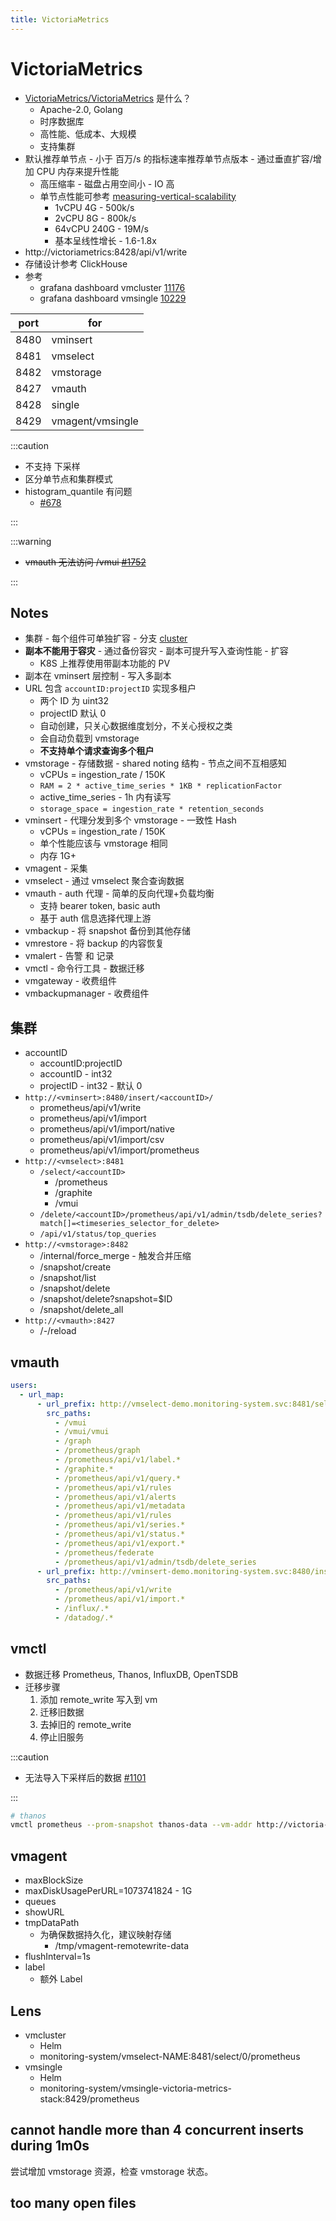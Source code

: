```yaml
---
title: VictoriaMetrics
---
```


# VictoriaMetrics

- [VictoriaMetrics/VictoriaMetrics](https://github.com/VictoriaMetrics/VictoriaMetrics) 是什么？
  - Apache-2.0, Golang
  - 时序数据库
  - 高性能、低成本、大规模
  - 支持集群
- 默认推荐单节点 - 小于 百万/s 的指标速率推荐单节点版本 - 通过垂直扩容/增加 CPU 内存来提升性能
  - 高压缩率 - 磁盘占用空间小 - IO 高
  - 单节点性能可参考 [measuring-vertical-scalability](https://valyala.medium.com/92550d78d8ae)
    - 1vCPU 4G - 500k/s
    - 2vCPU 8G - 800k/s
    - 64vCPU 240G - 19M/s
    - 基本呈线性增长 - 1.6-1.8x
- http://victoriametrics:8428/api/v1/write
- 存储设计参考 ClickHouse
- 参考
  - grafana dashboard vmcluster [11176](https://grafana.com/grafana/dashboards/11176)
  - grafana dashboard vmsingle [10229](https://grafana.com/grafana/dashboards/10229)

| port | for              |
| ---- | ---------------- |
| 8480 | vminsert         |
| 8481 | vmselect         |
| 8482 | vmstorage        |
| 8427 | vmauth           |
| 8428 | single           |
| 8429 | vmagent/vmsingle |

:::caution

- 不支持 下采样
- 区分单节点和集群模式
- histogram_quantile 有问题
  - [#678](https://github.com/VictoriaMetrics/VictoriaMetrics/issues/678)

:::

:::warning

- ~~vmauth 无法访问 /vmui [#1752](https://github.com/VictoriaMetrics/VictoriaMetrics/issues/1752)~~

:::

## Notes

- 集群 - 每个组件可单独扩容 - 分支 [cluster](https://github.com/VictoriaMetrics/VictoriaMetrics/tree/cluster)
- **副本不能用于容灾** - 通过备份容灾 - 副本可提升写入查询性能 - 扩容
  - K8S 上推荐使用带副本功能的 PV
- 副本在 vminsert 层控制 - 写入多副本
- URL 包含 `accountID:projectID` 实现多租户
  - 两个 ID 为 uint32
  - projectID 默认 0
  - 自动创建，只关心数据维度划分，不关心授权之类
  - 会自动负载到 vmstorage
  - **不支持单个请求查询多个租户**
- vmstorage - 存储数据 - shared noting 结构 - 节点之间不互相感知
  - vCPUs = ingestion_rate / 150K
  - `RAM = 2 * active_time_series * 1KB * replicationFactor`
  - active_time_series - 1h 内有读写
  - `storage_space = ingestion_rate * retention_seconds`
- vminsert - 代理分发到多个 vmstorage - 一致性 Hash
  - vCPUs = ingestion_rate / 150K
  - 单个性能应该与 vmstorage 相同
  - 内存 1G+
- vmagent - 采集
- vmselect - 通过 vmselect 聚合查询数据
- vmauth - auth 代理 - 简单的反向代理+负载均衡
  - 支持 bearer token, basic auth
  - 基于 auth 信息选择代理上游
- vmbackup - 将 snapshot 备份到其他存储
- vmrestore - 将 backup 的内容恢复
- vmalert - 告警 和 记录
- vmctl - 命令行工具 - 数据迁移
- vmgateway - 收费组件
- vmbackupmanager - 收费组件

## 集群

- accountID
  - accountID:projectID
  - accountID - int32
  - projectID - int32 - 默认 0
- `http://<vminsert>:8480/insert/<accountID>/`
  - prometheus/api/v1/write
  - prometheus/api/v1/import
  - prometheus/api/v1/import/native
  - prometheus/api/v1/import/csv
  - prometheus/api/v1/import/prometheus
- `http://<vmselect>:8481`
  - `/select/<accountID>`
    - /prometheus
    - /graphite
    - /vmui
  - `/delete/<accountID>/prometheus/api/v1/admin/tsdb/delete_series?match[]=<timeseries_selector_for_delete>`
  - `/api/v1/status/top_queries`
- `http://<vmstorage>:8482`
  - /internal/force_merge - 触发合并压缩
  - /snapshot/create
  - /snapshot/list
  - /snapshot/delete
  - /snapshot/delete?snapshot=$ID
  - /snapshot/delete_all
- `http://<vmauth>:8427`
  - /-/reload

## vmauth

```yaml title="生成的 src_paths"
users:
  - url_map:
      - url_prefix: http://vmselect-demo.monitoring-system.svc:8481/select/500
        src_paths:
          - /vmui
          - /vmui/vmui
          - /graph
          - /prometheus/graph
          - /prometheus/api/v1/label.*
          - /graphite.*
          - /prometheus/api/v1/query.*
          - /prometheus/api/v1/rules
          - /prometheus/api/v1/alerts
          - /prometheus/api/v1/metadata
          - /prometheus/api/v1/rules
          - /prometheus/api/v1/series.*
          - /prometheus/api/v1/status.*
          - /prometheus/api/v1/export.*
          - /prometheus/federate
          - /prometheus/api/v1/admin/tsdb/delete_series
      - url_prefix: http://vminsert-demo.monitoring-system.svc:8480/insert/500
        src_paths:
          - /prometheus/api/v1/write
          - /prometheus/api/v1/import.*
          - /influx/.*
          - /datadog/.*
```

## vmctl

- 数据迁移 Prometheus, Thanos, InfluxDB, OpenTSDB
- 迁移步骤
  1. 添加 remote_write 写入到 vm
  2. 迁移旧数据
  3. 去掉旧的 remote_write
  4. 停止旧服务

:::caution

- 无法导入下采样后的数据 [#1101](https://github.com/VictoriaMetrics/VictoriaMetrics/issues/1101)

:::

```bash
# thanos
vmctl prometheus --prom-snapshot thanos-data --vm-addr http://victoria-metrics:8428
```

## vmagent

- maxBlockSize
- maxDiskUsagePerURL=1073741824 - 1G
- queues
- showURL
- tmpDataPath
  - 为确保数据持久化，建议映射存储
    - /tmp/vmagent-remotewrite-data
- flushInterval=1s
- label
  - 额外 Label

## Lens

- vmcluster
  - Helm
  - monitoring-system/vmselect-NAME:8481/select/0/prometheus
- vmsingle
  - Helm
  - monitoring-system/vmsingle-victoria-metrics-stack:8429/prometheus

## cannot handle more than 4 concurrent inserts during 1m0s

尝试增加 vmstorage 资源，检查 vmstorage 状态。

## too many open files
